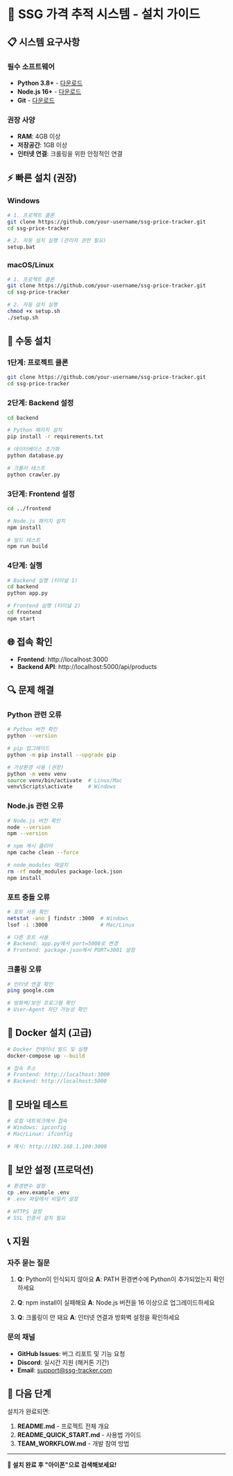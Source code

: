 # 🚀 SSG 가격 추적 시스템 - 설치 가이드

## 📋 시스템 요구사항

### 필수 소프트웨어
- **Python 3.8+** - [다운로드](https://python.org/downloads)
- **Node.js 16+** - [다운로드](https://nodejs.org)
- **Git** - [다운로드](https://git-scm.com)

### 권장 사양
- **RAM**: 4GB 이상
- **저장공간**: 1GB 이상
- **인터넷 연결**: 크롤링을 위한 안정적인 연결

## ⚡ 빠른 설치 (권장)

### Windows
```bash
# 1. 프로젝트 클론
git clone https://github.com/your-username/ssg-price-tracker.git
cd ssg-price-tracker

# 2. 자동 설치 실행 (관리자 권한 필요)
setup.bat
```

### macOS/Linux
```bash
# 1. 프로젝트 클론
git clone https://github.com/your-username/ssg-price-tracker.git
cd ssg-price-tracker

# 2. 자동 설치 실행
chmod +x setup.sh
./setup.sh
```

## 🔧 수동 설치

### 1단계: 프로젝트 클론
```bash
git clone https://github.com/your-username/ssg-price-tracker.git
cd ssg-price-tracker
```

### 2단계: Backend 설정
```bash
cd backend

# Python 패키지 설치
pip install -r requirements.txt

# 데이터베이스 초기화
python database.py

# 크롤러 테스트
python crawler.py
```

### 3단계: Frontend 설정
```bash
cd ../frontend

# Node.js 패키지 설치
npm install

# 빌드 테스트
npm run build
```

### 4단계: 실행
```bash
# Backend 실행 (터미널 1)
cd backend
python app.py

# Frontend 실행 (터미널 2)
cd frontend
npm start
```

## 🌐 접속 확인

- **Frontend**: http://localhost:3000
- **Backend API**: http://localhost:5000/api/products

## 🔍 문제 해결

### Python 관련 오류
```bash
# Python 버전 확인
python --version

# pip 업그레이드
python -m pip install --upgrade pip

# 가상환경 사용 (권장)
python -m venv venv
source venv/bin/activate  # Linux/Mac
venv\Scripts\activate     # Windows
```

### Node.js 관련 오류
```bash
# Node.js 버전 확인
node --version
npm --version

# npm 캐시 클리어
npm cache clean --force

# node_modules 재설치
rm -rf node_modules package-lock.json
npm install
```

### 포트 충돌 오류
```bash
# 포트 사용 확인
netstat -ano | findstr :3000  # Windows
lsof -i :3000                 # Mac/Linux

# 다른 포트 사용
# Backend: app.py에서 port=5000로 변경
# Frontend: package.json에서 PORT=3001 설정
```

### 크롤링 오류
```bash
# 인터넷 연결 확인
ping google.com

# 방화벽/보안 프로그램 확인
# User-Agent 차단 가능성 확인
```

## 🐳 Docker 설치 (고급)

```bash
# Docker 컨테이너 빌드 및 실행
docker-compose up --build

# 접속 주소
# Frontend: http://localhost:3000
# Backend: http://localhost:5000
```

## 📱 모바일 테스트

```bash
# 로컬 네트워크에서 접속
# Windows: ipconfig
# Mac/Linux: ifconfig

# 예시: http://192.168.1.100:3000
```

## 🔐 보안 설정 (프로덕션)

```bash
# 환경변수 설정
cp .env.example .env
# .env 파일에서 비밀키 설정

# HTTPS 설정
# SSL 인증서 설치 필요
```

## 📞 지원

### 자주 묻는 질문
1. **Q**: Python이 인식되지 않아요
   **A**: PATH 환경변수에 Python이 추가되었는지 확인하세요

2. **Q**: npm install이 실패해요
   **A**: Node.js 버전을 16 이상으로 업그레이드하세요

3. **Q**: 크롤링이 안 돼요
   **A**: 인터넷 연결과 방화벽 설정을 확인하세요

### 문의 채널
- **GitHub Issues**: 버그 리포트 및 기능 요청
- **Discord**: 실시간 지원 (해커톤 기간)
- **Email**: support@ssg-tracker.com

## 🎯 다음 단계

설치가 완료되면:
1. **README.md** - 프로젝트 전체 개요
2. **README_QUICK_START.md** - 사용법 가이드  
3. **TEAM_WORKFLOW.md** - 개발 참여 방법

---

**🎉 설치 완료 후 "아이폰"으로 검색해보세요!**